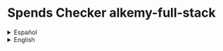 
# Spends Checker alkemy-full-stack

<details>

  <summary>Español</summary>

  Una aplicación para administración de presupuesto personal, donde puedes guardar con detalle tus ingresos y egresos de dinero y ver un balance de tus operaciones registradas. También puedes tener una mejor organización de ellas clasificándolas por concepto, tipo y categoría.

  ## Motivación para el proyecto

  Este es un proyecto desarrollado para el [desafío Full Stack JS](https://drive.google.com/file/d/1LUY2tZ_OhShoSE2g9cYGGKM1ioFj0MhE/view?usp=sharing) de la aceleración de [Alkemy](https://www.alkemy.org/). Tomé como un reto personal el realizarlo en el menor tiempo posible con una deadline de diez días y aplicar el nuevo conocimiento adquirido en PostgreSQL, Sequelize, Redux Toolkit y Material UI, reforzando la práctica de React.

  ## Estado actual

  El proyecto se encuentra terminado en su mayor parte. En lo relativo a la consigna a cumplir, sólo resta crear un observer que restrinja el renderizado de los registros a diez y únicamente muestre los restantes si el usuario así lo solicita. Además, aunque el diseño que responda a los distintos tamaños de pantalla funciona, se lo ve bastante pobre, debiendo revisar puntos claves para una mejor experiencia del usuario. Por otro lado, personalmente considero de importancia agregar algunas funcionalidades extra. Aunque la aplicación es sencilla, resulta básico el permitir agregar y quitar opciones a los filtros a gusto, la posibilidad de acotar los registros a fechas determinadas y que el usuario pueda disponer de otra suma resultante de los filtros aplicados.

  ## Instalación

  Para instalar esta aplicación para probarla en desarrollo necesitas:

  1. Crear e ir a un nuevo directorio.
  2. Inicializar un nuevo repositorio con el comando "git init".
  3. Obtener este repositorio con el comando "git pull https://github.com/andressiri/alkemy-full-stack".
  4. Instalar las dependencias del directorio raíz con el comando "npm install".
  5. Ir al directorio "frontend" e instalar las dependencias con el comando "npm install" nuevamente.
  6. Crear la base de datos PostgreSQL requerida:

      <details>

        <summary>Instalar el servidor PostgreSQL en tu computadora.</summary>

        - Descargar el instalador en [el sitio oficial](https://www.postgresql.org/download/).
        - En Windows considerar que es necesario haber ingresado como administrador o superusuario para realizar la instalación. De ser necesario, se recomienda seguir [las instrucciones para Windows provistas en el sitio oficial](https://www.enterprisedb.com/docs/supported-open-source/postgresql/installer/02_installing_postgresql_with_the_graphical_installation_wizard/01_invoking_the_graphical_installer/).
        - En Mac OS considerar que hay que correr el paquete dmg descargado como usuario administrador. De ser necesario, se recomienda seguir [las instrucciones para Mac OS provistas en el sitio oficial](https://www.enterprisedb.com/postgres-tutorials/installation-postgresql-mac-os).
        - En Ubuntu para Linux seguir [ las instrucciones provistas en el sitio oficial para Ubuntu](https://www.enterprisedb.com/postgres-tutorials/how-install-postgres-ubuntu).
        - Necesitarás la constraseña que ingreses en la instalación para conectarte a la base de datos.

      </details>

      <details>

        <summary>Crear la base de datos y sus tablas:</summary>

        <blockquote>

        <details>

        <summary><strong>Recomendado</strong>: correr el archivo createDatabase.sql provisto en este repositorio.</summary>

        - Conectar a la consola "SQL shell (psql)" (instalada al instalar el servidor PostgreSQL). Los valores por defecto para la conexión son: 
            - para Server: "localhost".
            - para Database: "postgres".
            - para Port: "5432".
            - para Username: "postgres".
        Inmediatamente después de ingresar el nombre de usuario (Username), se debe ingresar la contraseña para ese usuario. Para el usuario por defecto (postgres), es la contraseña que se ingresó durante la instalación.
        - Ya en la consola psql correr el comando "\i ruta/a/createDatabase.sql;", donde "ruta/a/" es la ruta al directorio raíz del proyecto. En caso de tener problemas con el nombre de la ruta, considerar cambiar el nombre de los directorios, o mejor aún, simplemente copiar el archivo createDatabase.sql a otro directorio y correrlo desde ahí. También considerar que la ruta puede fallar si no se usa el estilo de barra Unix ("/").
        - Una vez realizado lo anterior con éxito, el proceso debería crear una base de datos llamada andres-siri-alkemy-test, conectarse a ella, crear dos tablas (people y records) y hacer varias (31) inserciones para un usuario falso provisto para probar la aplicación. El email de este usuario es "user@fake.test" y su contraseña es "123456".
        - Si por algún motivo no es posible instalar el archivo createDataba.sql, se puede correr las líneas del archivo en la consola psql o usar pgAdmin 4.

        </details>

        <details>

        <summary>Crearlas usando pgAdmin 4</summary>

        1. Abrir la aplicación "pgAdmin 4" (instalada con el servidor PostgreSQL).
        2. Usar la contraseña que se ingresó durante la instalación.
            ![enter installation password](/assets/README/postgre%20pgadmin/0.%20Enter%20installation%20password.png)
        3. Crear una nueva base de datos.
            ![create a new database](/assets/README/postgre%20pgadmin/1.%20Create%20Database.png)
        4. Nombrarla "andres-siri-alkemy-test" o un nombre a elección.
            ![create a new database menu](/assets/README/postgre%20pgadmin/2.%20Create%20Database%20menu.png)
        5. Crear la primer tabla.
            ![create first table](/assets/README/postgre%20pgadmin/3.%20Create%20first%20table.png)
        6. Nombrar la primer tabla como "people".
            ![name first table](/assets/README/postgre%20pgadmin/4.%20Name%20first%20table.png)
        7. Definir las columnas de la tabla "people".
            ![define first table](/assets/README/postgre%20pgadmin/5.%20Define%20first%20table.png)
        8. Crear la restricción de valor único para la columna "email".
            ![set email unique constraint name](/assets/README/postgre%20pgadmin/6.%20Set%20email%20unique%20constraint%201.png)
            ![set email unique constraint column](/assets/README/postgre%20pgadmin/7.%20Set%20email%20unique%20constraint%202.png)
        9. Crear una segunda tabla.
            ![create a second table](/assets/README/postgre%20pgadmin/8.%20Create%20second%20table.png)
        10. Nombrar la segunda tabla como "records".
            ![name second table](/assets/README/postgre%20pgadmin/9.%20Name%20second%20table.png)
        11. Definir las columnas de la tabla "records".
            ![define second table](/assets/README/postgre%20pgadmin/10.%20Define%20second%20table.png)
        12. Crear la restricción de llave foránea para la columna "user_uuid".
            ![set foreign key constraint name](/assets/README/postgre%20pgadmin/11.%20Set%20foreign%20key%20constraint%20to%20user_uuid%201.png)
            ![set foreign key constraint conditions](/assets/README/postgre%20pgadmin/12.%20Set%20foreign%20key%20constraint%20to%20user_uuid%202.png)
        13. Crear la restricción de valores válidos para la columna "operation_type".
            ![set operation_type constraint name](/assets/README/postgre%20pgadmin/13.%20Set%20operation_type%20valid%20values%201.png)
            ![set operation_type constraint conditions](/assets/README/postgre%20pgadmin/14.%20Set%20operation_type%20valid%20values%202.png)

        </details>

        </blockquote>

      </details>

  7. Crear un archivo .env en el directorio raíz con las siguientes variables:

          NODE_ENV = development
          DB_NAME = < andres-siri-alkemy-test o el nombre de tu base de datos PostgreSQL >
          DB_USERNAME = < "postgres" (default) o tu nombre de usuario para esa base de datos de PostgreSQL >
          DB_PASSWORD = < la contraseña para ese usuario de PostgreSQL >
          JWT_SECRET = < una cadena que quieras usar como secreto para el token de JWT >
          MAILER_MAIL = < tu dirección de email de **gmail** >
          MAIL_PASSWORD" = < tu "contraseña de aplicación" generada desde google" > (no es la constraseña de tu email)


  TODO: explicar en detalle para qué es el secreto de JWT y y cómo obtener la contraseña de aplicación para tu cuenta de gmail. 

</details>

<details>

  <summary>English</summary>

  An app for personal budget administration, where you can save your money incomes and outcomes with detail and see a balance of your registered operations. You can also get a better organization sorting them by concept, type and category.

  ## Motivation for the project

  This is a project developed for the [Full Stack Challenge JS](https://drive.google.com/file/d/1LUY2tZ_OhShoSE2g9cYGGKM1ioFj0MhE/view?usp=sharing) of [Alkemy's](https://www.alkemy.org/) acceleration. I took it as a personal defiance making it in the lesser time possible with a ten days deadline and apply the recently acquired knowledge of PostgreSQL, Sequelize, Redux Toolkit and Material UI, strengthening the React practice.

  ## Build status

  The project is mostly finished. In relation to the assignment to fulfill, it's just missing the creation of an observer that restricts the records rendering to ten and just shows the rest of them if the user requires to do so. Furthermore, besides the design is responsive, it seems pretty poor, so it's important to check some breakpoints for a better user experience. On the other hand, I personally think that it is important to incorporate some functionalities, like allow adding or deleting options to the filters as pleased, the possibility to delimit the records to certain dates and that the user can have another addition after filters are applied.

  ## Installation
  
  To install this app for development mode testing you need to:

  1. Create and go to a new directory.
  2. Initialize a new repository with "git init" command.
  3. Git pull this repository with "git pull https://github.com/andressiri/alkemy-full-stack" command.
  4. Install root directory dependencies with "npm install" command.
  5. Move to "frontend" directory and install client dependencies with the "npm install" command again.
  6. Create the PostgreSQL required database:

      <details>

        <summary>Install PostgreSQL server in your computer.</summary>

        - Download the installer at [official site](https://www.postgresql.org/download/).
        - In Windows consider you need to be logged as administrator or superuser to perform and installation. If needed, follow the [instructions provided at official site for Windows](https://www.enterprisedb.com/docs/supported-open-source/postgresql/installer/02_installing_postgresql_with_the_graphical_installation_wizard/01_invoking_the_graphical_installer/).
        - In Mac OS consider you have to run the downloaded dmg package as administrator user. If needed, follow the [instructions provided at official site for Mac OS](https://www.enterprisedb.com/postgres-tutorials/installation-postgresql-mac-os).
        - In Ubuntu for Linux follow the [instructions provided at official site for Ubuntu](https://www.enterprisedb.com/postgres-tutorials/how-install-postgres-ubuntu).
        - You will need the password your enter in the installation to connect to the database.

      </details>

      <details>

        <summary>Create the database and it's tables:</summary>

        <blockquote>

        <details>

        <summary><strong>Recommended</strong>: run the createDatabase.sql file provided in this repository.</summary>

        - Connect to the "SQL shell (psql)" console (installed with the PostgreSQL server). The default values for connection are: 
              - for Server: "localhost".
              - for Database: "postgres".
              - for Port: "5432".
              - for Username: "postgres".
        Right after entering the username, you should enter the password for that user. For the default user (postgres), it is the password you provided in the installation.
        - In the psql console run the command "\i path/to/createDatabase.sql;", where "path/to/" is the path to this project root folder. If you have problems with the path name, consider changing the directories names or, better, just copy the createDatabase.sql file to another directory and run it from there. Also notice that the path may be wrong if you don't use the Unix style slash ("/").
        - Once you have successfully done this, it should create a database named andres-siri-alkemy-test, connect to it, create two tables (people and records) and make many (31) insertions for a fake user created for testing. This user email is "user@fake.test" and it's password is "123456".
        - If for some reason you can't install the createDataba.sql file, you can run the lines of that file in the psql console or use pgAdmin 4.

        </details>

        <details>

        <summary>Create them using pgAdmin 4</summary>

        1. Open the "pgAdmin 4" application (installed with the PostgreSQL server).
        2. Use the password you entered during the installation.
            ![enter installation password](/assets/README/postgre%20pgadmin/0.%20Enter%20installation%20password.png)
        3. Create a new database.
            ![create a new database](/assets/README/postgre%20pgadmin/1.%20Create%20Database.png)
        4. Name it "andres-siri-alkemy-test" or a name of your choice.
            ![create a new database menu](/assets/README/postgre%20pgadmin/2.%20Create%20Database%20menu.png)
        5. Create the first table.
            ![create first table](/assets/README/postgre%20pgadmin/3.%20Create%20first%20table.png)
        6. Name the first table as "people".
            ![name first table](/assets/README/postgre%20pgadmin/4.%20Name%20first%20table.png)
        7. Define "people" table columns.
            ![define first table](/assets/README/postgre%20pgadmin/5.%20Define%20first%20table.png)
        8. Set "email" column unique constraint.
            ![set email unique constraint name](/assets/README/postgre%20pgadmin/6.%20Set%20email%20unique%20constraint%201.png)
            ![set email unique constraint column](/assets/README/postgre%20pgadmin/7.%20Set%20email%20unique%20constraint%202.png)
        9. Create a second table.
            ![create a second table](/assets/README/postgre%20pgadmin/8.%20Create%20second%20table.png)
        10. Name second table as "records".
            ![name second table](/assets/README/postgre%20pgadmin/9.%20Name%20second%20table.png)
        11. Define "records" table columns.
            ![define second table](/assets/README/postgre%20pgadmin/10.%20Define%20second%20table.png)
        12. Set foreign constraint to the "user_uuid" column.
            ![set foreign key constraint name](/assets/README/postgre%20pgadmin/11.%20Set%20foreign%20key%20constraint%20to%20user_uuid%201.png)
            ![set foreign key constraint conditions](/assets/README/postgre%20pgadmin/12.%20Set%20foreign%20key%20constraint%20to%20user_uuid%202.png)
        13. Set operation_type column valid values.
            ![set operation_type constraint name](/assets/README/postgre%20pgadmin/13.%20Set%20operation_type%20valid%20values%201.png)
            ![set operation_type constraint conditions](/assets/README/postgre%20pgadmin/14.%20Set%20operation_type%20valid%20values%202.png)

        </details>

        </blockquote>

      </details>

  7. Create a .env file at the root directory with the following variables:

          NODE_ENV = development
          DB_NAME = < andres-siri-alkemy-test or your PostgreSQL database name >
          DB_USERNAME = < "postgres" (default) or your PostgreSQL user name >
          DB_PASSWORD = < your PostgreSQL password for previous username >
          JWT_SECRET = < whatever you want to use as JWT secret >
          MAILER_MAIL = < your **gmail** email address >
          MAIL_PASSWORD" = < the "application password" generated with google > (not your email password)


  TODO: explain more in detail what is JWT secret for and how to get application mail password. 

</details>
